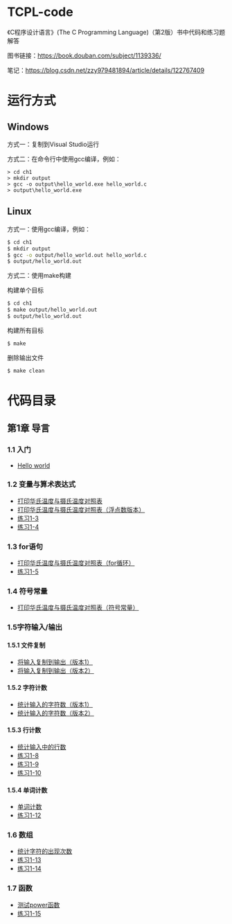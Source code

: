 # TCPL-code
《C程序设计语言》(The C Programming Language)（第2版）书中代码和练习题解答

图书链接：<https://book.douban.com/subject/1139336/>

笔记：<https://blog.csdn.net/zzy979481894/article/details/122767409>

# 运行方式
## Windows
方式一：复制到Visual Studio运行

方式二：在命令行中使用gcc编译，例如：
```
> cd ch1
> mkdir output
> gcc -o output\hello_world.exe hello_world.c
> output\hello_world.exe
```

## Linux
方式一：使用gcc编译，例如：
```bash
$ cd ch1
$ mkdir output
$ gcc -o output/hello_world.out hello_world.c
$ output/hello_world.out
```

方式二：使用make构建

构建单个目标
```bash
$ cd ch1
$ make output/hello_world.out
$ output/hello_world.out
```

构建所有目标
```bash
$ make
```

删除输出文件
```bash
$ make clean
```

# 代码目录
## 第1章 导言
### 1.1 入门
* [Hello world](ch1/hello_world.c)

### 1.2 变量与算术表达式
* [打印华氏温度与摄氏温度对照表](ch1/fahrenheit_celsius_table.c)
* [打印华氏温度与摄氏温度对照表（浮点数版本）](ch1/fahrenheit_celsius_table_float.c)
* [练习1-3](ch1/exec1-3.c)
* [练习1-4](ch1/exec1-4.c)

### 1.3 for语句
* [打印华氏温度与摄氏温度对照表（for循环）](ch1/fahrenheit_celsius_table_for.c)
* [练习1-5](ch1/exec1-5.c)

### 1.4 符号常量
* [打印华氏温度与摄氏温度对照表（符号常量）](ch1/fahrenheit_celsius_table_define.c)

### 1.5字符输入/输出
#### 1.5.1 文件复制
* [将输入复制到输出（版本1）](ch1/file_copying.c)
* [将输入复制到输出（版本2）](ch1/file_copying_v2.c)

#### 1.5.2 字符计数
* [统计输入的字符数（版本1）](ch1/character_counting.c)
* [统计输入的字符数（版本2）](ch1/character_counting_v2.c)

#### 1.5.3 行计数
* [统计输入中的行数](ch1/line_counting.c)
* [练习1-8](ch1/exec1-8.c)
* [练习1-9](ch1/exec1-9.c)
* [练习1-10](ch1/exec1-10.c)

#### 1.5.4 单词计数
* [单词计数](ch1/word_counting.c)
* [练习1-12](ch1/exec1-12.c)

### 1.6 数组
* [统计字符的出现次数](ch1/character_counting_array.c)
* [练习1-13](ch1/exec1-13.c)
* [练习1-14](ch1/exec1-14.c)

### 1.7 函数
* [测试power函数](ch1/power.c)
* [练习1-15](ch1/exec1-15.c)
